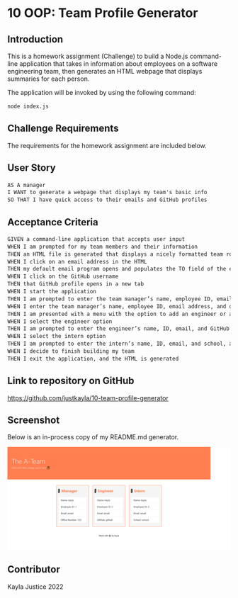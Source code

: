 # 10 OOP: Team Profile Generator


## Introduction

This is a homework assignment (Challenge) to build a Node.js command-line application that takes in information about employees on a software engineering team, then generates an HTML webpage that displays summaries for each person.

The application will be invoked by using the following command:

```bash
node index.js
```

## Challenge Requirements

The requirements for the homework assignment are included below.

## User Story

```md
AS A manager
I WANT to generate a webpage that displays my team's basic info
SO THAT I have quick access to their emails and GitHub profiles
```

## Acceptance Criteria

```md
GIVEN a command-line application that accepts user input
WHEN I am prompted for my team members and their information
THEN an HTML file is generated that displays a nicely formatted team roster based on user input
WHEN I click on an email address in the HTML
THEN my default email program opens and populates the TO field of the email with the address
WHEN I click on the GitHub username
THEN that GitHub profile opens in a new tab
WHEN I start the application
THEN I am prompted to enter the team manager’s name, employee ID, email address, and office number
WHEN I enter the team manager’s name, employee ID, email address, and office number
THEN I am presented with a menu with the option to add an engineer or an intern or to finish building my team
WHEN I select the engineer option
THEN I am prompted to enter the engineer’s name, ID, email, and GitHub username, and I am taken back to the menu
WHEN I select the intern option
THEN I am prompted to enter the intern’s name, ID, email, and school, and I am taken back to the menu
WHEN I decide to finish building my team
THEN I exit the application, and the HTML is generated
```

## Link to repository on GitHub

https://github.com/justkayla/10-team-profile-generator

## Screenshot

Below is an in-process copy of my README.md generator.

![](screenshot-team-gen.png)

## Contributor

Kayla Justice 2022   